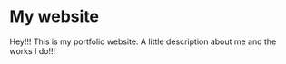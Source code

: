 # My website

Hey!!! This is my portfolio website. A little description about me and the works I do!!!
